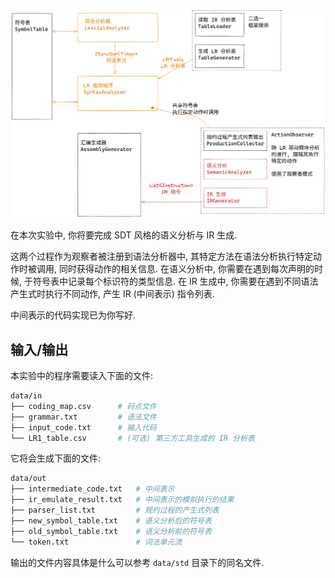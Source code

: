 ![](./assets/structure-lab3.png)

在本次实验中, 你将要完成 SDT 风格的语义分析与 IR 生成.

这两个过程作为观察者被注册到语法分析器中, 其特定方法在语法分析执行特定动作时被调用, 同时获得动作的相关信息. 在语义分析中, 你需要在遇到每次声明的时候, 于符号表中记录每个标识符的类型信息. 在 IR 生成中, 你需要在遇到不同语法产生式时执行不同动作, 产生 IR (中间表示) 指令列表.

中间表示的代码实现已为你写好.

## 输入/输出

本实验中的程序需要读入下面的文件:

```bash title="tree data/in --sort=name"
data/in
├── coding_map.csv      # 码点文件
├── grammar.txt         # 语法文件
├── input_code.txt      # 输入代码
└── LR1_table.csv       # (可选) 第三方工具生成的 IR 分析表
```

它将会生成下面的文件:

```bash title="tree data/out --sort=name"
data/out
├── intermediate_code.txt   # 中间表示
├── ir_emulate_result.txt   # 中间表示的模拟执行的结果
├── parser_list.txt         # 规约过程的产生式列表
├── new_symbol_table.txt    # 语义分析后的符号表
├── old_symbol_table.txt    # 语义分析前的符号表
└── token.txt               # 词法单元流
```

输出的文件内容具体是什么可以参考 `data/std` 目录下的同名文件.